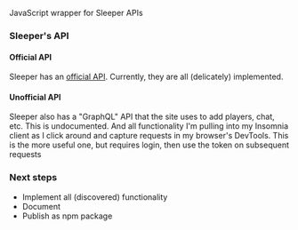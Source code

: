 JavaScript wrapper for Sleeper APIs

### Sleeper's API
#### Official API
Sleeper has an [official API](https://docs.sleeper.app/). Currently, they are all (delicately) implemented. 

#### Unofficial API
Sleeper also has a "GraphQL" API that the site uses to add players, chat, etc.
This is undocumented. And all functionality I'm pulling into my Insomnia client as I click around and capture requests in my browser's DevTools.
This is the more useful one, but requires login, then use the token on subsequent requests

### Next steps
- Implement all (discovered) functionality
- Document
- Publish as npm package
